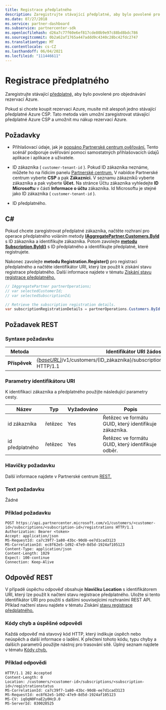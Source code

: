 ```yaml
---
title: Registrace předplatného
description: Zaregistrujte stávající předplatné, aby bylo povolené pro objednávání rezervací Azure.
ms.date: 07/27/2018
ms.service: partner-dashboard
ms.subservice: partnercenter-sdk
ms.openlocfilehash: d26a7c77f60e6ef817cde80b9e97c88bd8bdc786
ms.sourcegitcommit: 0b2a62af1765a447addd9c4340c28bc42fdc2747
ms.translationtype: MT
ms.contentlocale: cs-CZ
ms.lasthandoff: 06/04/2021
ms.locfileid: "111446611"
---
```

# <a name="register-a-subscription"></a>Registrace předplatného

Zaregistrujte stávající [předplatné,](subscription-resources.md) aby bylo povolené pro objednávání rezervací Azure.

Pokud si chcete koupit rezervaci Azure, musíte mít alespoň jedno stávající předplatné Azure CSP. Tato metoda vám umožní zaregistrovat stávající předplatné Azure CSP a umožnit mu nákup rezervací Azure.

## <a name="prerequisites"></a>Požadavky

- Přihlašovací údaje, jak je [popsáno Partnerské centrum ověřování.](partner-center-authentication.md) Tento scénář podporuje ověřování pomocí samostatných přihlašovacích údajů aplikace i aplikace a uživatele.

- ID zákazníka ( `customer-tenant-id` ). Pokud ID zákazníka neznáme, můžete ho na řídicím panelu [Partnerské centrum.](https://partner.microsoft.com/dashboard) V nabídce Partnerské centrum vyberte **CSP** a pak **Zákazníci.** V seznamu zákazníků vyberte zákazníka a pak vyberte **Účet.** Na stránce Účtu zákazníka vyhledejte **ID Microsoftu** v části **Informace o účtu** zákazníka. Id Microsoftu je stejné jako ID zákazníka ( `customer-tenant-id` ).

- ID předplatného.

## <a name="c"></a>C\#

Pokud chcete zaregistrovat předplatné zákazníka, načtěte rozhraní pro operace předplatného voláním metody [**IAggregatePartner.Customers.ById**](/dotnet/api/microsoft.store.partnercenter.customers.icustomercollection.byid) s ID zákazníka a identifikujte zákazníka. Potom zavolejte [**metodu Subscription.ById()**](/dotnet/api/microsoft.store.partnercenter.subscriptions.isubscriptioncollection.byid) s ID předplatného a identifikujte předplatné, které registrujete.

Nakonec zavolejte **metodu Registration.Register()** pro registraci předplatného a načtěte identifikátor URI, který lze použít k získání stavu registrace předplatného. Další informace najdete v tématu [Získání stavu registrace předplatného.](get-subscription-registration-status.md)

``` csharp
// IAggregatePartner partnerOperations;
// var selectedCustomerId;
// var selectedSubscriptionId;

// Retrieve the subscription registration details.
var subscriptionRegistrationDetails = partnerOperations.Customers.ById(selectedCustomerId).Subscriptions.ById(selectedSubscriptionId).Registration.Register();
```

## <a name="rest-request"></a>Požadavek REST

### <a name="request-syntax"></a>Syntaxe požadavku

| Metoda    | Identifikátor URI žádosti                                                                                                                        |
|-----------|------------------------------------------------------------------------------------------------------------------------------------|
| **Příspěvek**  | [*{baseURL}*](partner-center-rest-urls.md)/v1/customers/{ID_zákazníka}/subscriptions/{ID_předplatného}/registrace HTTP/1.1 |

### <a name="uri-parameters"></a>Parametry identifikátoru URI

K identifikaci zákazníka a předplatného použijte následující parametry cesty.

| Název                    | Typ       | Vyžadováno | Popis                                                   |
|-------------------------|------------|----------|---------------------------------------------------------------|
| id zákazníka             | řetězec     | Yes      | Řetězec ve formátu GUID, který identifikuje zákazníka.         |
| id předplatného         | řetězec     | Yes      | Řetězec ve formátu GUID, který identifikuje odběr.     |

### <a name="request-headers"></a>Hlavičky požadavku

Další informace najdete v Partnerské centrum [REST.](headers.md)

### <a name="request-body"></a>Text požadavku

Žádné

### <a name="request-example"></a>Příklad požadavku

```http
POST https://api.partnercenter.microsoft.com/v1/customers/<customer-id>/subscriptions/<subscription-id>/registrations HTTP/1.1
Authorization: Bearer <token>
Accept: application/json
MS-RequestId: ca7c39f7-1a80-43bc-90d8-ee7d1cad3123
MS-CorrelationId: ec8f62e5-1d92-47e9-8d5d-1924af105123
Content-Type: application/json
Content-Length: 1029
Expect: 100-continue
Connection: Keep-Alive
```

## <a name="rest-response"></a>Odpověď REST

V případě úspěchu odpověď obsahuje **hlavičku Location** s identifikátorem URI, který lze použít k načtení stavu registrace předplatného. Uložte si tento identifikátor URI pro použití s dalšími souvisejícími rozhraními REST API. Příklad načtení stavu najdete v tématu Získání [stavu registrace předplatného.](get-subscription-registration-status.md)

### <a name="response-success-and-error-codes"></a>Kódy chyb a úspěšné odpovědi

Každá odpověď má stavový kód HTTP, který indikuje úspěch nebo neúspěch a další informace o ladění. K přečtení tohoto kódu, typu chyby a dalších parametrů použijte nástroj pro trasování sítě. Úplný seznam najdete v tématu [Kódy chyb.](error-codes.md)

### <a name="response-example"></a>Příklad odpovědi

```http
HTTP/1.1 202 Accepted
Content-Length: 0
Location: /customers/<customer-id>/subscriptions/<subscription-id>/registrationstatus
MS-CorrelationId: ca7c39f7-1a80-43bc-90d8-ee7d1cad3123
MS-RequestId: ec8f62e5-1d92-47e9-8d5d-1924af105123
MS-CV: iqOqN0FnaE2y0HcD.0
MS-ServerId: 030020525
```
